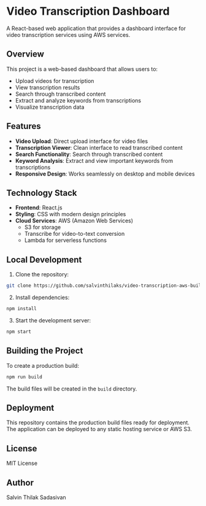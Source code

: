 # Video Transcription Dashboard

A React-based web application that provides a dashboard interface for video transcription services using AWS services.

## Overview

This project is a web-based dashboard that allows users to:

- Upload videos for transcription
- View transcription results
- Search through transcribed content
- Extract and analyze keywords from transcriptions
- Visualize transcription data

## Features

- **Video Upload**: Direct upload interface for video files
- **Transcription Viewer**: Clean interface to read transcribed content
- **Search Functionality**: Search through transcribed content
- **Keyword Analysis**: Extract and view important keywords from transcriptions
- **Responsive Design**: Works seamlessly on desktop and mobile devices

## Technology Stack

- **Frontend**: React.js
- **Styling**: CSS with modern design principles
- **Cloud Services**: AWS (Amazon Web Services)
  - S3 for storage
  - Transcribe for video-to-text conversion
  - Lambda for serverless functions

## Local Development

1. Clone the repository:

```bash
git clone https://github.com/salvinthilaks/video-transcription-aws-build.git
```

2. Install dependencies:

```bash
npm install
```

3. Start the development server:

```bash
npm start
```

## Building the Project

To create a production build:

```bash
npm run build
```

The build files will be created in the `build` directory.

## Deployment

This repository contains the production build files ready for deployment. The application can be deployed to any static hosting service or AWS S3.

## License

MIT License

## Author

Salvin Thilak Sadasivan
